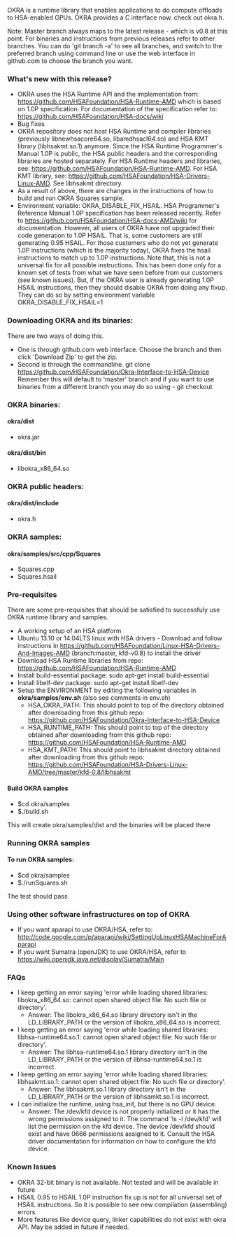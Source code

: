 OKRA is a runtime library that enables applications to do compute offloads to 
HSA-enabled GPUs. OKRA provides a C interface now. check out okra.h.

Note: Master branch always maps to the latest release - which is v0.8 at this point. For binaries and instructions from
previous releases refer to other branches. You can do 'git branch -a' to see all
branches, and switch to the preferred branch using command line  or use the web interface in github.com to choose the branch you want.

### What's new with this release?
- OKRA uses the HSA Runtime API and the implementation from: https://github.com/HSAFoundation/HSA-Runtime-AMD which is
based on 1.0P specification. For documentation of the specification refer to: https://github.com/HSAFoundation/HSA-docs/wiki
- Bug fixes
- OKRA repository does not host HSA Runtime and compiler libraries (previously libnewhsacore64.so, libamdhsacl64.so)
and HSA KMT library (libhsakmt.so.1) anymore. Since the HSA Runtime Programmer's Manual 1.0P is public, the HSA public headers
and the corresponding libraries are hosted separately. For HSA Runtime headers and libraries, see: https://github.com/HSAFoundation/HSA-Runtime-AMD.
For HSA KMT library, see: https://github.com/HSAFoundation/HSA-Drivers-Linux-AMD. See libhsakmt directory.
- As a result of above, there are changes in the instructions of how to build and run OKRA Squares sample.
- Environment variable: OKRA\_DISABLE\_FIX\_HSAIL. HSA Programmer's Reference Manual 1.0P specification has been released recently. Refer to
https://github.com/HSAFoundation/HSA-docs-AMD/wiki for documentation. However, all users of OKRA have not upgraded their code
generation to 1.0P HSAIL. That is, some customers are still generating 0.95 HSAIL. For those customers who do not yet generate 1.0P instructions (which is the majority today),
OKRA fixes the hsail instructions to match up to 1.0P instructions. Note that, this is not a universal fix for all possible instructions. This
has been done only for a known set of tests from what we have seen before from our customers (see known issues). But, if the OKRA user is already generating 1.0P HSAIL instructions,
then they should disable OKRA from doing any fixup. They can do so by setting environment variable OKRA\_DISABLE\_FIX\_HSAIL=1

### Downloading OKRA and its binaries:
There are two ways of doing this. 
* One is through github.com web interface. Choose the branch and then click 'Download Zip' to get the zip.
* Second is through the commandline. git clone https://github.com/HSAFoundation/Okra-Interface-to-HSA-Device
  Remember this will default to 'master' branch and if you want to use binaries from a different branch
  you may do so using - git checkout

### OKRA binaries:

#### okra/dist
* okra.jar

#### okra/dist/bin
* libokra\_x86\_64.so

### OKRA public headers:

#### okra/dist/include
* okra.h

### OKRA samples:

#### okra/samples/src/cpp/Squares
* Squares.cpp
* Squares.hsail

### Pre-requisites
There are some pre-requisites that should be satisfied to successfuly use OKRA 
runtime library and samples.
	
* A working setup of an HSA platform
* Ubuntu 13.10 or 14.04LTS linux with HSA drivers - Download and follow instructions in  https://github.com/HSAFoundation/Linux-HSA-Drivers-And-Images-AMD
  (branch:master, kfd-v0.8) to install the driver
* Download HSA Runtime libraries from repo: https://github.com/HSAFoundation/HSA-Runtime-AMD
* Install build-essential package: sudo apt-get install build-essential
* Install libelf-dev package: sudo apt-get install libelf-dev
* Setup the ENVIRONMENT by editing the following variables in **okra/samples/env.sh** (also see comments in env.sh)
    * HSA\_OKRA\_PATH: This should point to top of the directory obtained after downloading from this github repo: https://github.com/HSAFoundation/Okra-Interface-to-HSA-Device
    * HSA\_RUNTIME\_PATH: This should point to top of the directory obtained after downloading from this github repo: https://github.com/HSAFoundation/HSA-Runtime-AMD
    * HSA\_KMT\_PATH: This should point to libhsakmt directory obtained after downloading from this github repo: https://github.com/HSAFoundation/HSA-Drivers-Linux-AMD/tree/master/kfd-0.8/libhsakmt

#### Build OKRA samples
* $cd okra/samples
* $./build.sh

This will create okra/samples/dist and the binaries will be placed there

### Running OKRA samples

#### To run OKRA samples:
* $cd okra/samples
* $./runSquares.sh

The test should pass

### Using other software infrastructures on top of OKRA 

* If you want aparapi to use OKRA/HSA, refer to: http://code.google.com/p/aparapi/wiki/SettingUpLinuxHSAMachineForAparapi
* If you want Sumatra (openJDK) to use OKRA/HSA, refer to https://wiki.openjdk.java.net/display/Sumatra/Main

### FAQs

* I keep getting an error saying 'error while loading shared libraries: libokra\_x86\_64.so: cannot open shared object file: No such file or directory'. 
    * Answer: The libokra\_x86\_64.so library directory isn't in the LD\_LIBRARY\_PATH or the version of libokra\_x86\_64.so is incorrect.
* I keep getting an error saying 'error while loading shared libraries: libhsa-runtime64.so.1: cannot open shared object file: No such file or directory'. 
    * Answer: The libhsa-runtime64.so.1 library directory isn't in the LD\_LIBRARY\_PATH or the version of libhsa-runtime64.so.1 is incorrect.
* I keep getting an error saying 'error while loading shared libraries: libhsakmt.so.1: cannot open shared object file: No such file or directory'. 
    * Answer: The libhsakmt.so.1 library directory isn't in the LD\_LIBRARY\_PATH or the version of libhsamkt.so.1 is incorrect.
* I can initialize the runtime, using hsa\_init, but there is no GPU device. 
    * Answer: The /dev/kfd device is not properly initialized or it has the wrong permissions assigned to it. The command 'ls -l /dev/kfd' will list the permission 
  on the kfd device. The device /dev/kfd should exist and have 0666 permissions assigned to it. Consult the HSA driver documentation for information on how to configure the kfd device.

### Known Issues

* OKRA 32-bit binary is not available. Not tested and will be available in future
* HSAIL 0.95 to HSAIL 1.0P instruction fix up is not for all universal set of HSAIL instructions. So it is possible to see new compilation (assembling) errors. 
* More features like device query, linker capabilities do not exist with okra API. May be added in future if needed.
